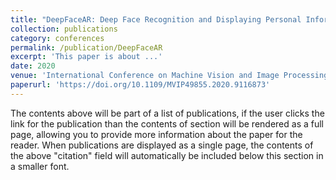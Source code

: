 ```yaml
---
title: "DeepFaceAR: Deep Face Recognition and Displaying Personal Information via Augmented Reality"
collection: publications
category: conferences
permalink: /publication/DeepFaceAR
excerpt: 'This paper is about ...'
date: 2020
venue: 'International Conference on Machine Vision and Image Processing (MVIP)'
paperurl: 'https://doi.org/10.1109/MVIP49855.2020.9116873'
---
```


The contents above will be part of a list of publications, if the user clicks the link for the publication than the contents of section will be rendered as a full page, allowing you to provide more information about the paper for the reader. When publications are displayed as a single page, the contents of the above "citation" field will automatically be included below this section in a smaller font.
